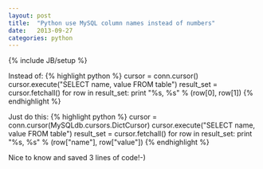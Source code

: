 ```yaml
---
layout: post
title:  "Python use MySQL column names instead of numbers"
date:   2013-09-27
categories: python
---
```

{% include JB/setup %}

Instead of:
{% highlight python %}
cursor = conn.cursor()
cursor.execute("SELECT name, value FROM table")
result_set = cursor.fetchall()
for row in result_set:
    print "%s, %s" % (row[0], row[1])
{% endhighlight %}

Just do this:
{% highlight python %}
cursor = conn.cursor(MySQLdb.cursors.DictCursor)
cursor.execute("SELECT name, value FROM table")
result_set = cursor.fetchall()
for row in result_set:
    print "%s, %s" % (row["name"], row["value"])
{% endhighlight %}

Nice to know and saved 3 lines of code!-)